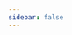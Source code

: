 ```yaml
---
sidebar: false
---
```


<script setup>
// if (typeof window !== 'undefined') {
//   window.location.href = '/guide/what-is-mings-base-frame.html'
// }
</script>

<!-- # 简介

- [什么是mings-base-frame?](./what-is-mings-base-frame.md)
- mings-base-frame开发模式
- 基础配置配置
- 集成功能
- 文件结构
- 离线安装开发环境

# 开发规范

- eslint
- 代码提交
- 项目部署
- 接口管理
- ts类型管理
- 项目开发
- 路由
- 样式规范
- 国际化

# 通信功能

- 什么是通信功能?
- websocket功能
- 消息订阅功能
- sse功能

# 基础功能 -->
